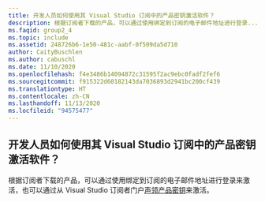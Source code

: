 ```yaml
---
title: 开发人员如何使用其 Visual Studio 订阅中的产品密钥激活软件？
description: 根据订阅者下载的产品，可以通过使用绑定到订阅的电子邮件地址进行登录...
ms.faqid: group2_4
ms.topic: include
ms.assetid: 248726b6-1e50-481c-aabf-0f509da5d710
author: CaityBuschlen
ms.author: cabuschl
ms.date: 11/10/2020
ms.openlocfilehash: f4e3486b14094872c31595f2ac9ebc0fadf2fef6
ms.sourcegitcommit: f915322d60182143da7036893d2941bc200cf439
ms.translationtype: HT
ms.contentlocale: zh-CN
ms.lasthandoff: 11/13/2020
ms.locfileid: "94575477"
---
```

## <a name="how-do-my-developers-activate-software-using-product-keys-from-their-visual-studio-subscription"></a>开发人员如何使用其 Visual Studio 订阅中的产品密钥激活软件？

根据订阅者下载的产品，可以通过使用绑定到订阅的电子邮件地址进行登录来激活，也可以通过从 Visual Studio 订阅者门户[声领产品密钥](https://docs.microsoft.com/visualstudio/subscriptions/product-keys)来激活。
